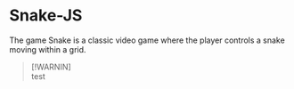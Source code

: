 # Snake-JS
The game Snake is a classic video game where the player controls a snake moving within a grid.

> [!WARNIN]\
> test
